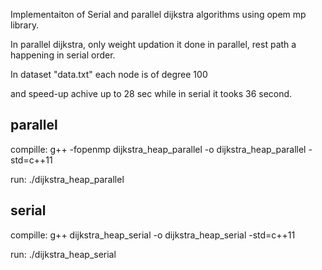 Implementaiton of Serial and parallel dijkstra algorithms
using opem mp library.

In parallel dijkstra, only weight updation it done in parallel,
rest path a happening in serial order.

In dataset "data.txt" each node is of degree 100

and speed-up achive up to  28 sec while in serial it
tooks 36 second.

parallel
---------
compille:
		g++ -fopenmp dijkstra_heap_parallel -o dijkstra_heap_parallel -std=c++11

run:
		./dijkstra_heap_parallel


serial
-------
compille:
		g++ dijkstra_heap_serial -o dijkstra_heap_serial -std=c++11

run:
		./dijkstra_heap_serial
	